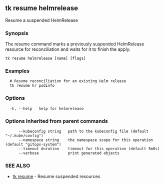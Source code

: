 ## tk resume helmrelease

Resume a suspended HelmRelease

### Synopsis

The resume command marks a previously suspended HelmRelease resource for reconciliation and waits for it to
finish the apply.

```
tk resume helmrelease [name] [flags]
```

### Examples

```
  # Resume reconciliation for an existing Helm release
  tk resume hr podinfo

```

### Options

```
  -h, --help   help for helmrelease
```

### Options inherited from parent commands

```
      --kubeconfig string   path to the kubeconfig file (default "~/.kube/config")
      --namespace string    the namespace scope for this operation (default "gitops-system")
      --timeout duration    timeout for this operation (default 5m0s)
      --verbose             print generated objects
```

### SEE ALSO

* [tk resume](tk_resume.md)	 - Resume suspended resources

